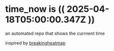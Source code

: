 # time_now is (( 2025-04-18T05:00:00.347Z ))

an automated repo that shows the currnent time

inspired by [breakingheatmap](https://github.com/breakingheatmap/breakingheatmap)